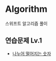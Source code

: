 # Algorithm

스위프트 알고리즘 풀이

## 연습문제 Lv.1

- [나누어 떨어지는 숫자](./프로그래머스/연습문제/Lv1/lessons12910.playground/Contents.swift)

